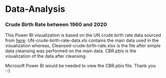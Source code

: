 # Data-Analysis
### Crude Birth Rate between 1960 and 2020
This Power BI visualization is based on the UN crude birth rate data sourced from [here](https://data.worldbank.org/indicator/SP.DYN.CBRT.IN?most_recent_value_desc=true).
UN-crude-birth-rate-data.xls contains the main data used in the visualization whereas, Cleansed-crude-birth-rate.xlsx is the file after simple data cleansing was performed on the main data.
CBR.pbix is the visualization of the data after cleansing.

Microsoft Power BI would be needed to view the CBR.pbix file.
Thank you :-)

